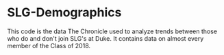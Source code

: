 # SLG-Demographics
This code is the data The Chronicle used to analyze trends between those who do and don't join SLG's at Duke. It contains data on almost every member of the Class of 2018.
